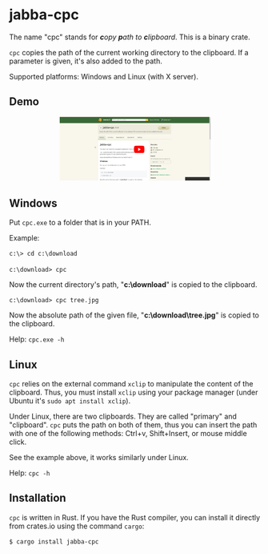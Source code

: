 # jabba-cpc

The name "cpc" stands for _**c**opy **p**ath to **c**lipboard_. This is a binary crate.

`cpc` copies the path of the current working directory to the clipboard.
If a parameter is given, it's also added to the path.

Supported platforms: Windows and Linux (with X server).

## Demo

<div align="center">
  <a href="https://www.youtube.com/watch?v=iNdqZzs79FU"><img width="60%" src="https://raw.githubusercontent.com/jabbalaci/jabba-cpc/main/assets/youtube.jpg" alt="view demo on YouTube"></a>
</div>

## Windows

Put `cpc.exe` to a folder that is in your PATH.

Example:

```
c:\> cd c:\download

c:\download> cpc
```

Now the current directory's path, "**c:\download**" is copied to the clipboard.

```
c:\download> cpc tree.jpg
```

Now the absolute path of the given file, "**c:\download\tree.jpg**" is copied to the clipboard.

Help: `cpc.exe -h`

## Linux

`cpc` relies on the external command `xclip` to manipulate the content of the clipboard.
Thus, you must install `xclip` using your package manager (under Ubuntu it's
`sudo apt install xclip`).

Under Linux, there are two clipboards. They are called "primary" and "clipboard". `cpc`
puts the path on both of them, thus you can insert the path with one of the following
methods: Ctrl+v, Shift+Insert, or mouse middle click.

See the example above, it works similarly under Linux.

Help: `cpc -h`

## Installation

`cpc` is written in Rust. If you have the Rust compiler, you can install it directly
from crates.io using the command `cargo`:

    $ cargo install jabba-cpc
